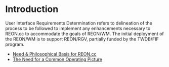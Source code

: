 # Introduction

User Interface Requirements Determination refers to delineation of the process to be followed to implement any enhancements necessary to REON.cc to accommodate the goals of REON/WM. The initial deployment of the REON/WM is to support REON/RGV, partially funded by the TWDB/FIF program.

* [Need & Philosophical Basis for REON.cc](need.md)
* [The Need for a Common Operating Picture](cop.md)

